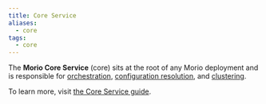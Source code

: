 ```yaml
---
title: Core Service
aliases:
  - core
tags:
  - core
---
```


The **Morio Core Service** (core) sits at the root of any Morio deployment and is
responsible for [orchestration](#orchestration), [configuration
resolution](#configuration-resolution), and [clustering](#clustering).

To learn more, visit [the Core Service guide](/docs/guides/services/core).


